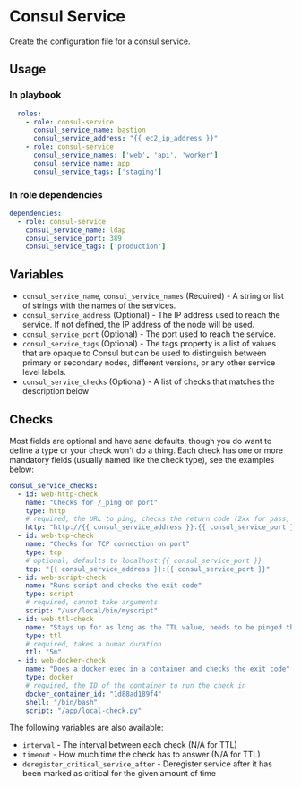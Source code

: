 # Consul Service

Create the configuration file for a consul service.

## Usage

### In playbook

```yaml
  roles:
    - role: consul-service
      consul_service_name: bastion
      consul_service_address: "{{ ec2_ip_address }}"
    - role: consul-service
      consul_service_names: ['web', 'api', 'worker']
      consul_service_name: app
      consul_service_tags: ['staging']
```

### In role dependencies

```yaml
dependencies:
  - role: consul-service
    consul_service_name: ldap
    consul_service_port: 389
    consul_service_tags: ['production']
```

## Variables

* `consul_service_name`, `consul_service_names` (Required) - A string or list of strings with the names of the services.
* `consul_service_address` (Optional) - The IP address used to reach the service. If not defined, the IP address of the node will be used.
* `consul_service_port` (Optional) - The port used to reach the service.
* `consul_service_tags` (Optional) - The tags property is a list of values that are opaque to Consul but can be used to distinguish between primary or secondary nodes, different versions, or any other service level labels.
* `consul_service_checks` (Optional) - A list of checks that matches the description below

## Checks

Most fields are optional and have sane defaults, though you do want to define a type or your check won't do a thing.
Each check has one or more mandatory fields (usually named like the check type), see the examples below:

```yaml
consul_service_checks:
  - id: web-http-check
    name: "Checks for /_ping on port"
    type: http
    # required, the URL to ping, checks the return code (2xx for pass, 429 warning, anything else error)
    http: "http://{{ consul_service_address }}:{{ consul_service_port }}/_ping"
  - id: web-tcp-check
    name: "Checks for TCP connection on port"
    type: tcp
    # optional, defaults to localhost:{{ consul_service_port }}
    tcp: "{{ consul_service_address }}:{{ consul_service_port }}"
  - id: web-script-check
    name: "Runs script and checks the exit code"
    type: script
    # required, cannot take arguments
    script: "/usr/local/bin/myscript"
  - id: web-ttl-check
    name: "Stays up for as long as the TTL value, needs to be pinged through the HTTP api"
    type: ttl
    # required, takes a human duration
    ttl: "5m"
  - id: web-docker-check
    name: "Does a docker exec in a container and checks the exit code"
    type: docker
    # required, the ID of the container to run the check in
    docker_container_id: "1d88ad189f4"
    shell: "/bin/bash"
    script: "/app/local-check.py"
```

The following variables are also available:

* `interval` - The interval between each check (N/A for TTL)
* `timeout` - How much time the check has to answer (N/A for TTL)
* `deregister_critical_service_after` - Deregister service after it has been marked as critical for the given amount of time